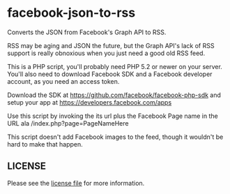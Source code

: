 facebook-json-to-rss
====================

Converts the JSON from Facebook's Graph API to RSS.

RSS may be aging and JSON the future, but the Graph API's lack of RSS support is really obnoxious when you just need a good old RSS feed.

This is a PHP script, you'll probably need PHP 5.2 or newer on your server. You'll also need to download Facebook SDK and a Facebook developer account, as you need an access token.

Download the SDK at https://github.com/facebook/facebook-php-sdk and setup your app at https://developers.facebook.com/apps

Use this script by invoking the its url plus the Facebook Page name in the URL ala /index.php?page=PageNameHere

This script doesn't add Facebook images to the feed, though it wouldn't be hard to make that happen.

## LICENSE

Please see the [license file](LICENSE) for more information.
